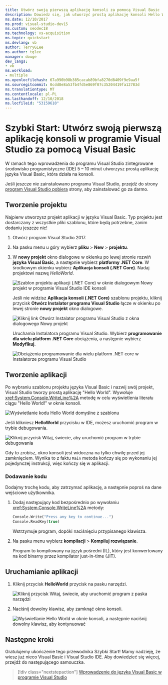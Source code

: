 ```yaml
---
title: Utwórz swoją pierwszą aplikację konsoli za pomocą Visual Basic
description: Dowiedz się, jak utworzyć prostą aplikację konsoli Hello World w programie Visual Studio za pomocą Visual Basic, który krok po kroku.
ms.date: 12/10/2017
ms.prod: visual-studio-dev15
ms.custom: seodec18
ms.technology: vs-acquisition
ms.topic: quickstart
ms.devlang: vb
author: TerryGLee
ms.author: tglee
manager: douge
dev_langs:
- vb
ms.workload:
- multiple
ms.openlocfilehash: 67a990b98b385cacab89bfa8270d8409f9e9aa5f
ms.sourcegitcommit: 0cdd8e8a53fb4fd5e869f07c35204419fa12783d
ms.translationtype: MT
ms.contentlocale: pl-PL
ms.lasthandoff: 12/10/2018
ms.locfileid: "53159610"
---
```

# <a name="quickstart-create-your-first-console-app-in-visual-studio-with-visual-basic"></a>Szybki Start: Utwórz swoją pierwszą aplikację konsoli w programie Visual Studio za pomocą Visual Basic

W ramach tego wprowadzenia do programu Visual Studio zintegrowane środowisko programistyczne (IDE) 5 – 10 minut utworzysz prostą aplikację języka Visual Basic, która działa na konsoli.

Jeśli jeszcze nie zainstalowano programu Visual Studio, przejdź do strony [program Visual Studio pobiera](https://visualstudio.microsoft.com/downloads/?utm_medium=microsoft&utm_source=docs.microsoft.com&utm_campaign=button+cta&utm_content=download+vs2017) strony, aby zainstalować go za darmo.

## <a name="create-a-project"></a>Tworzenie projektu

Najpierw utworzysz projekt aplikacji w języku Visual Basic. Typ projektu jest dostarczany z wszystkie pliki szablonu, które będą potrzebne, zanim dodaniu jeszcze nic!

1. Otwórz program Visual Studio 2017.

2. Na pasku menu u góry wybierz **pliku** > **New** > **projektu**.

3. W **nowy projekt** okno dialogowe w okienku po lewej stronie rozwiń **języka Visual Basic**, a następnie wybierz **platformy .NET Core**. W środkowym okienku wybierz **Aplikacja konsoli (.NET Core)**. Nadaj projektowi nazwę *HelloWorld*.

   ![Szablon projektu aplikacji (.NET Core) w oknie dialogowym Nowy projekt w programie Visual Studio IDE konsoli](../ide/media/new-project-vb-dotnetcore-helloworld-console-app.png)

     Jeśli nie widzisz **Aplikacja konsoli (.NET Core)** szablonu projektu, kliknij przycisk **Otwórz Instalator programu Visual Studio** łącze w okienku po lewej stronie **nowy projekt** okno dialogowe.

   ![Kliknij link Otwórz Instalator programu Visual Studio z okna dialogowego Nowy projekt](../ide/media/vb-open-visual-studio-installer-hello-world.png)

     Uruchamia Instalatora programu Visual Studio. Wybierz **programowanie dla wielu platform .NET Core** obciążenia, a następnie wybierz **Modyfikuj**.

     ![Obciążenia programowanie dla wielu platform .NET core w Instalatorze programu Visual Studio](../ide/media/dot-net-core-xplat-dev-workload.png)

## <a name="create-the-application"></a>Tworzenie aplikacji

Po wybraniu szablonu projektu języka Visual Basic i nazwij swój projekt, Visual Studio tworzy prostą aplikację "Hello World". Wywołuje <xref:System.Console.WriteLine%2A> metodę w celu wyświetlenia literału ciągu "Hello World!" w oknie konsoli.

![Wyświetlanie kodu Hello World domyślne z szablonu](../ide/media/vb-console-helloworld-template.png)

Jeśli klikniesz **HelloWorld** przycisku w IDE, możesz uruchomić program w trybie debugowania.

  ![Kliknij przycisk Witaj, świecie, aby uruchomić program w trybie debugowania](../ide/media/vb-console-hello-world-button.png)

Gdy to zrobisz, okno konsoli jest widoczna na tylko chwilę przed jej zamknięciem. Wynika to z faktu `Main` metoda kończy się po wykonaniu jej pojedynczej instrukcji, więc kończy się w aplikacji.

### <a name="add-some-code"></a>Dodawanie kodu

Dodajmy trochę kodu, aby zatrzymać aplikację, a następnie poproś na dane wejściowe użytkownika.

1. Dodaj następujący kod bezpośrednio po wywołaniu <xref:System.Console.WriteLine%2A> metody:

   ```vb
   Console.Write("Press any key to continue...")
   Console.ReadKey(true)
   ```

    Wstrzymuje program, dopóki naciśnięciu przypisanego klawisza.

2. Na pasku menu wybierz **kompilacji** > **Kompiluj rozwiązanie**.

   Program to kompilowany na język pośredni (IL), który jest konwertowany na kod binarny przez kompilator just-in-time (JIT).

## <a name="run-the-application"></a>Uruchamianie aplikacji

1. Kliknij przycisk **HelloWorld** przycisk na pasku narzędzi.

   ![Kliknij przycisk Witaj, świecie, aby uruchomić program z paska narzędzi](../ide/media/vb-console-hello-world-button.png)

2. Naciśnij dowolny klawisz, aby zamknąć okno konsoli.

   ![Wyświetlanie Hello World w oknie konsoli, a następnie naciśnij dowolny klawisz, aby kontynuować](../ide/media/vb-console-hello-world-press-any-key.png)

## <a name="next-steps"></a>Następne kroki

Gratulujemy ukończenie tego przewodnika Szybki Start! Mamy nadzieję, że wiesz już nieco Visual Basic i Visual Studio IDE. Aby dowiedzieć się więcej, przejdź do następującego samouczka.

> [!div class="nextstepaction"]
> [Wprowadzenie do języka Visual Basic w programie Visual Studio](tutorial-visual-basic-console.md)
